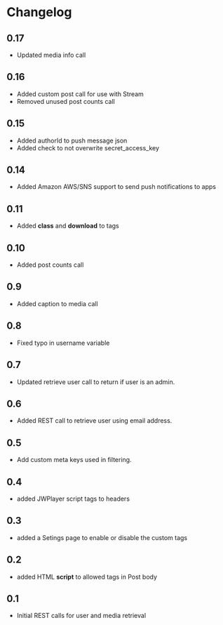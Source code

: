 # Changelog

## 0.17
- Updated media info call

## 0.16
- Added custom post call for use with Stream
- Removed unused post counts call

## 0.15
- Added authorId to push message json
- Added check to not overwrite secret_access_key

## 0.14
- Added Amazon AWS/SNS support to send push notifications to apps

## 0.11
- Added **class** and **download** to <a> tags

## 0.10
- Added post counts call

## 0.9
- Added caption to media call

## 0.8
- Fixed typo in username variable

## 0.7
- Updated retrieve user call to return if user is an admin.

## 0.6
- Added REST call to retrieve user using email address.

## 0.5
- Add custom meta keys used in filtering.

## 0.4
- added JWPlayer script tags to headers

## 0.3
- added a Setings page to enable or disable the custom tags

## 0.2
- added HTML **script** to allowed tags in Post body

## 0.1
- Initial REST calls for user and media retrieval
